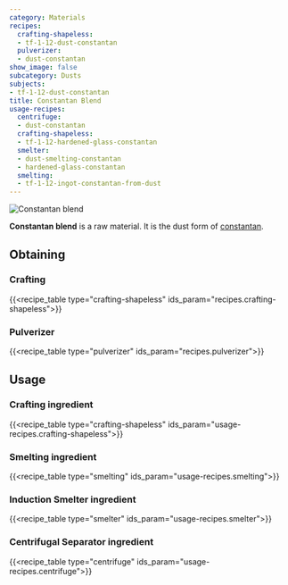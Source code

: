 ```yaml
---
category: Materials
recipes:
  crafting-shapeless:
  - tf-1-12-dust-constantan
  pulverizer:
  - dust-constantan
show_image: false
subcategory: Dusts
subjects:
- tf-1-12-dust-constantan
title: Constantan Blend
usage-recipes:
  centrifuge:
  - dust-constantan
  crafting-shapeless:
  - tf-1-12-hardened-glass-constantan
  smelter:
  - dust-smelting-constantan
  - hardened-glass-constantan
  smelting:
  - tf-1-12-ingot-constantan-from-dust
---
```


![Constantan blend](/images/docs/1.12/thermal-foundation/dust-constantan.png)


**Constantan blend** is a raw material. It is the dust form of
[constantan](../constantan-ingot/).


Obtaining
---------

### Crafting
{{<recipe_table type="crafting-shapeless" ids_param="recipes.crafting-shapeless">}}

### Pulverizer
{{<recipe_table type="pulverizer" ids_param="recipes.pulverizer">}}


Usage
-----

### Crafting ingredient
{{<recipe_table type="crafting-shapeless" ids_param="usage-recipes.crafting-shapeless">}}

### Smelting ingredient
{{<recipe_table type="smelting" ids_param="usage-recipes.smelting">}}

### Induction Smelter ingredient
{{<recipe_table type="smelter" ids_param="usage-recipes.smelter">}}

### Centrifugal Separator ingredient
{{<recipe_table type="centrifuge" ids_param="usage-recipes.centrifuge">}}
